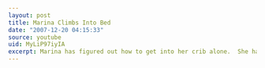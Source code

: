 ```yaml
---
layout: post
title: Marina Climbs Into Bed
date: "2007-12-20 04:15:33"
source: youtube
uid: MyLiP97iyIA
excerpt: Marina has figured out how to get into her crib alone.  She hasn&#39;t yet braved the exit...
---
```

